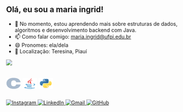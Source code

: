 ## Olá, eu sou a maria ingrid!

- 🌱 No momento, estou aprendendo mais sobre estruturas de dados, algoritmos e desenvolvimento backend com Java.
- 📫 Como falar comigo: maria.ingrid@ufpi.edu.br
- 😄 Pronomes: ela/dela
- 📍 Localização: Teresina, Piauí

![](https://github-readme-stats.vercel.app/api?username=mingridxs&show_icons=true&theme=radical)
  
  <div style="display: inline_block"><br>
    <img align="center" alt="Maria-C" height="30" width="40" src="https://raw.githubusercontent.com/devicons/devicon/master/icons/c/c-original.svg">
    <img align="center" alt="Maria-Java" height="30" width="40" src="https://raw.githubusercontent.com/devicons/devicon/master/icons/java/java-original.svg">
    <img align="center" alt="Maria-Python" height="30" width="40" src="https://raw.githubusercontent.com/devicons/devicon/master/icons/python/python-original.svg">
  </div>

##

  <div>
    <a href="https://www.instagram.com/mingridxs" target="_blank">
  <img src="https://img.shields.io/badge/Instagram-E4405F?style=for-the-badge&logo=instagram&logoColor=white" alt="Instagram">
</a>

<a href="https://www.linkedin.com/in/maria-ingrid-xavier-sousa-computacao" target="_blank">
  <img src="https://img.shields.io/badge/LinkedIn-0A66C2?style=for-the-badge&logo=linkedin&logoColor=white" alt="LinkedIn">
</a>

<a href="mailto:maria.ingrid@ufpi.edu.br" target="_blank">
  <img src="https://img.shields.io/badge/Gmail-D14836?style=for-the-badge&logo=gmail&logoColor=white" alt="Gmail">
</a>

<a href="https://github.com/mingridxs" target="_blank">
  <img src="https://img.shields.io/badge/GitHub-181717?style=for-the-badge&logo=github&logoColor=white" alt="GitHub">
</a>
  </div>


